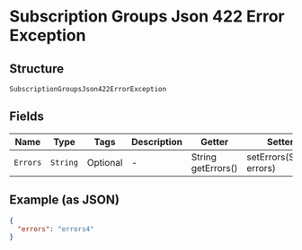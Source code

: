 
# Subscription Groups Json 422 Error Exception

## Structure

`SubscriptionGroupsJson422ErrorException`

## Fields

| Name | Type | Tags | Description | Getter | Setter |
|  --- | --- | --- | --- | --- | --- |
| `Errors` | `String` | Optional | - | String getErrors() | setErrors(String errors) |

## Example (as JSON)

```json
{
  "errors": "errors4"
}
```

